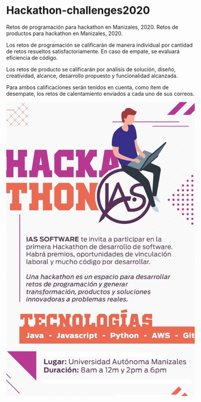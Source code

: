 # Hackathon-challenges2020
Retos de programación para hackathon en Manizales, 2020.
Retos de productos para hackathon en Manizales, 2020. 

Los retos de programación se calificarán de manera individual por cantidad de retos resueltos satisfactoriamente. En caso de empate, se evaluará eficiencia de código. 

Los retos de producto se calificarán por análisis de solución, diseño, creatividad, alcance, desarrollo propuesto y funcionalidad alcanzada. 

Para ambos calificaciones serán tenidos en cuenta, como ítem de desempate, los retos de calentamiento enviados a cada uno de sus correos.

![alt text](https://github.com/IASColombia/programming-challenges2020/blob/master/images/Hackathon%20ias.jpg)
